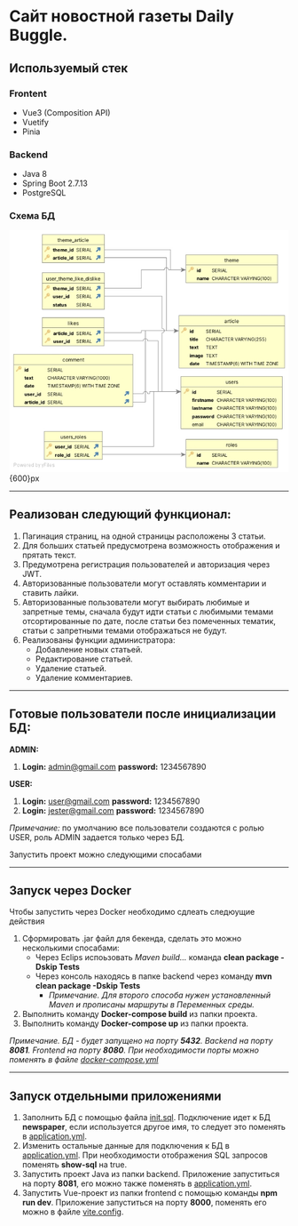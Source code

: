 # Сайт новостной газеты <b>Daily Buggle</b>.

## Используемый стек

### Frontent
- Vue3 (Composition API)
- Vuetify
- Pinia

### Backend
- Java 8
- Spring Boot 2.7.13
- PostgreSQL

### Схема БД
![Схема БД](https://github.com/Potapov-AA/spring-vue-newspaper/blob/master/scheme.jpg){600}px

---

## Реализован следующий функционал:

1. Пагинация страниц, на одной страницы расположены 3 статьи.
2. Для больших статьей предусмотрена возможность отображения и прятать текст.
3. Предумотрена регистрация пользователей и авторизация через JWT.
4. Авторизованные пользователи могут оставлять комментарии и ставить лайки.
5. Авторизованные пользователи могут выбирать любимые и запретные темы, сначала будут идти статьи с любимыми темами отсортированные по дате, после статьи без помеченных тематик, статьи с запретными темами отображаться не будут.
6. Реализованы функции администратора:
    * Добавление новых статьей.
    * Редактирование статьей.
    * Удаление статьей.
    * Удаление комментариев.
---
## Готовые пользователи после инициализации БД:

<b>ADMIN:</b>
1. <b>Login:</b> admin@gmail.com <b>password:</b> 1234567890

<b>USER:</b>
1. <b>Login:</b> user@gmail.com <b>password:</b> 1234567890
2. <b>Login:</b> jester@gmail.com <b>password:</b> 1234567890

<i>Примечание:</i> по умолчанию все пользователи создаются с ролью USER, роль ADMIN задается только через БД.

Запустить проект можно следующими спосабами<!-- Вставить ссылку на инциализацю проекта -->

---

## Запуск через Docker
Чтобы запустить через Docker необходимо сдлеать следюущие действия

1. Сформировать .jar файл для бекенда, сделать это можно несколькими спосабами:
    * Через Eclips испоьзовать <i>Maven build... </i> команда <b>clean package -Dskip Tests</b>
    * Через консоль находясь в папке backend через команду <b>mvn clean package -Dskip Tests</b>
        * <i>Примечание. Для второго способа нужен установленный Maven и прописаны маршруты в Переменных среды.</i> 
2. Выполнить команду <b>Docker-compose build</b> из папки проекта.
3. Выполнить команду <b>Docker-compose up</b> из папки проекта.

<i>Примечание. БД - будет запущено на порту <b>5432</b>. Backend на порту <b>8081</b>. Frontend на порту <b>8080</b>. При необходимости порты можно поменять в файле [docker-compose.yml](https://github.com/Potapov-AA/spring-vue-newspaper/blob/master/docker-compose.yml)</i>

---

## Запуск отдельными приложениями
1. Заполнить БД с помощью файла [init.sql](https://github.com/Potapov-AA/spring-vue-newspaper/blob/master/DB/init.sql). Подключение идет к БД <b>newspaper</b>, если используется другое имя, то следует это поменять в [application.yml](https://github.com/Potapov-AA/spring-vue-newspaper/blob/master/backend/src/main/resources/application.yml).
2. Изменить остальные данные для подключения к БД в [application.yml](https://github.com/Potapov-AA/spring-vue-newspaper/blob/master/backend/src/main/resources/application.yml). При необходимости отображения SQL запросов поменять <b>show-sql</b> на true.
3. Запустить проект Java из папки backend. Приложение запуститься на порту <b>8081</b>, его можно также поменять в [application.yml](https://github.com/Potapov-AA/spring-vue-newspaper/blob/master/backend/src/main/resources/application.yml).
4. Запустить Vue-проект из папки frontend с помощью команды <b>npm run dev</b>. Приложение запуститься на порту <b>8000</b>, поменять его можно в файле [vite.config](https://github.com/Potapov-AA/spring-vue-newspaper/blob/master/frontend/vite.config.js).



<!-- TODO: отдельный блок для БД, приложить схему БД -->

<!-- TODO: отдельный блок для Docker, о том как запустить -->

<!-- TODO: отдельный блок о том как запустить проект без DOCKER -->

<!-- TODO: в блоке про запуск привести пример application.yml -->
